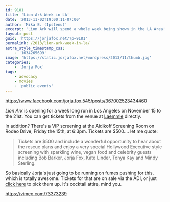 ```yaml
---
id: 9181
title: 'Lion Ark Week in LA'
date: '2013-11-02T19:00:11-07:00'
author: 'Mika E. (Ipstenu)'
excerpt: 'Lion Ark will spend a whole week being shown in the LA Area!'
layout: post
guid: 'https://jorjafox.net/?p=9181'
permalink: /2013/lion-ark-week-in-la/
astra_style_timestamp_css:
    - '1634265699'
image: 'https://static.jorjafox.net/wordpress/2013/11/thumb.jpg'
categories:
    - 'Jorja Fox'
tags:
    - advocacy
    - movies
    - 'public events'
---
```


https://www.facebook.com/jorja.fox.545/posts/367002523434460

_Lion Ark_ is opening for a week long run in Los Angeles on November 15 to the 21st. You can get tickets from the venue at <a href="http://www.laemmle.com/theaters/4">Laemmle</a> directly.

In addition? There's a VIP screening at the Aidikoff Screening Room on Rodeo Drive, Friday the 15th, at 6:3pm. Tickets are $500.... let me quote:
<blockquote>Tickets are $500 and include a wonderful opportunity to hear about the rescue plans and enjoy a very special Hollywood Executive style screening with sparkling wine, vegan food and celebrity guests including Bob Barker, Jorja Fox, Kate Linder, Tonya Kay and Mindy Sterling.</blockquote>
So basically Jorja's just going to be running on fumes pushing for this, which is totally awesome. Tickets for that are on sale via the ADI, or just <a href="https://www.secure.adi-navs-ldf.org/donate.asp?id=1209&amp;cachefixer">click here</a> to pick them up. It's cocktail attire, mind you.

https://vimeo.com/73373239
